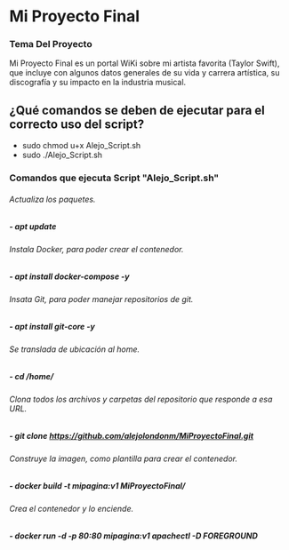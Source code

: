 # Mi Proyecto Final
### Tema Del Proyecto
Mi Proyecto Final es un portal WiKi sobre mi artista favorita (Taylor Swift), 
que incluye con algunos datos generales de su vida y carrera artística, su 
discografía y su impacto en la industria musical.

## ¿Qué comandos se deben de ejecutar para el correcto uso del script?
- sudo chmod u+x Alejo_Script.sh
- sudo ./Alejo_Script.sh

### Comandos que ejecuta Script "Alejo_Script.sh"
###### Actualiza los paquetes.
##### - apt update

###### Instala Docker, para poder crear el contenedor.
##### - apt install docker-compose -y

###### Insata Git, para poder manejar repositorios de git.
##### - apt install git-core -y

###### Se translada de ubicación al home.
##### - cd /home/

###### Clona todos los archivos y carpetas del repositorio que responde a esa URL.
##### - git clone https://github.com/alejolondonm/MiProyectoFinal.git

###### Construye la imagen, como plantilla para crear el contenedor.
##### - docker build -t mipagina:v1 MiProyectoFinal/

###### Crea el contenedor y lo enciende.
##### - docker run -d -p 80:80 mipagina:v1 apachectl -D FOREGROUND
